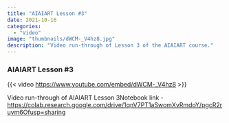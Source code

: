 ```yaml
---
title: "AIAIART Lesson #3"
date: 2021-10-16
categories: 
  - "Video"
image: "thumbnails/dWCM-_V4hz8.jpg"
description: "Video run-through of Lesson 3 of the AIAIART course."
---
```


### AIAIART Lesson #3

{{< video https://www.youtube.com/embed/dWCM-_V4hz8 >}}

Video run-through of AIAIART Lesson 3Notebook link - https://colab.research.google.com/drive/1qnV7PT1aSwomXvRmdoY/pgcR2ruvm6Ofusp=sharing
